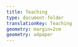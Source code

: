 ```yaml
---
title: Teaching
type: document-folder
translationKey: Teaching
geometry: margin=2cm
geometry: a4paper
---
```

